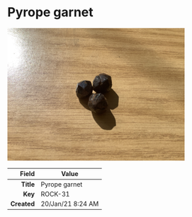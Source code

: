 # Pyrope garnet



<img height="300px" src="10053.jpg"/>

|       Field | Value                   |
|------------:|-------------------------|
|   **Title** | Pyrope garnet |
|     **Key** | ROCK-31 |
| **Created** | 20/Jan/21 8:24 AM |
        